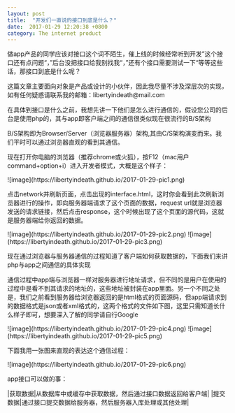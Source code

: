 ```yaml
---
layout: post
title:  "开发们一直说的接口到底是什么？"
date:  2017-01-29 12:20:38 +0800
category: The internet product
---
```

<p>做app产品的同学应该对接口这个词不陌生，催上线的时候经常听到开发”这个接口还有点问题“，”后台没把接口给我别找我“，”还有个接口需要测试一下“等等这些话，那接口到底是什么呢？</p>
<p>这篇文章主要面向对象是产品或设计的小伙伴，因此我尽量不涉及深层次的实现，如有任何疑惑请联系我的邮箱：libertyindeath@mail.com</p>
<p>在具体到接口是什么之前，我想先讲一下他们是怎么进行通信的，假设您公司的后台是使用php的，其与app即客户端之间的通信很类似现在很流行的B/S架构</p>
<p>B/S架构即为Browser/Server（浏览器服务器）架构,其由C/S架构演变而来。我们平时可以通过浏览器直观的看到其通信。</p>
<p>现在打开你电脑的浏览器（推荐chrome或火狐），按F12（mac用户command+option+i）进入开发者模式，大概是这个样子：</p>
![image](https://libertyindeath.github.io/2017-01-29-pic1.png)
<p>点击network并刷新页面，点击出现的interface.html，这时你会看到此次刷新浏览器进行的操作，即向服务器端请求了这个页面的数据，request url就是浏览器发送的请求链接，然后点击response，这个时候出现了这个页面的源代码，这就是服务器端给你返回的数据。</p>
![image](https://libertyindeath.github.io/2017-01-29-pic2.png)
![image](https://libertyindeath.github.io/2017-01-29-pic3.png)
<p>现在通过浏览器与服务器通信的过程知道了客户端如何获取数据的，下面我们来讲php与app之间通信的具体实现</p>
<p>通信过程中app端与浏览器一样对服务器进行地址请求，但不同的是用户在使用的过程中是看不到其请求的地址的，这些地址被封装在app里面。另一个不同之处是，我们之前看到服务器给浏览器返回的是html格式的页面源码，但app端请求到的数据格式是json或者xml格式的，这两个格式的文件如下图，这里只需知道长什么样子即可，想要深入了解的同学请自行Google</p>
![image](https://libertyindeath.github.io/2017-01-29-pic4.png)
![image](https://libertyindeath.github.io/2017-01-29-pic5.png)
<p>下面我用一张图来直观的表达这个通信过程：</p>
![image](https://libertyindeath.github.io/2017-01-29-pic6.png)
<p>app接口可以做的事：</p>
|获取数据|从数据库中或缓存中获取数据，然后通过接口数据返回给客户端|
|提交数据|通过接口提交数据给服务器，然后服务器入库处理或其他处理|
<p>
